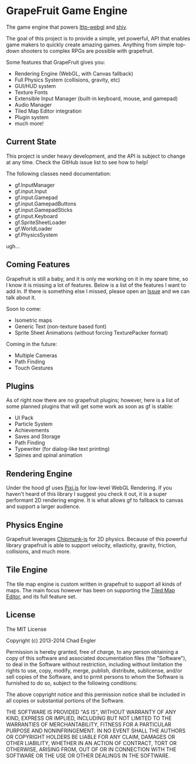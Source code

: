 # GrapeFruit Game Engine

The game engine that powers [lttp-webgl](https://github.com/englercj/lttp-webgl) and [shiv](https://github.com/englercj/shiv).

The goal of this project is to provide a simple, yet powerful, API that enables game makers to quickly create amazing games. Anything
from simple top-down shooters to complex RPGs are possible with grapefruit.

Some features that GrapeFruit gives you:

 - Rendering Engine (WebGL, with Canvas fallback)
 - Full Physics System (collisions, gravity, etc)
 - GUI/HUD system
 - Texture Fonts
 - Extensible Input Manager (built-in keyboard, mouse, and gamepad)
 - Audio Manager
 - Tiled Map Editor integration
 - Plugin system
 - much more!

## Current State

This project is under heavy development, and the API is subject to change at any time. Check the GitHub issue list to see how to help!

The following classes need documentation:

 - gf.InputManager
 - gf.input.Input
 - gf.input.Gamepad
 - gf.input.GamepadButtons
 - gf.input.GamepadSticks
 - gf.input.Keyboard
 - gf.SpriteSheetLoader
 - gf.WorldLoader
 - gf.PhysicsSystem

ugh...

## Coming Features

Grapefruit is still a baby, and it is only me working on it in my spare time, so I know it is missing a lot of features.
Below is a list of the features I want to add in. If there is something else I missed, please open
an [Issue](https://github.com/englercj/grapefruit/issues) and we can talk about it.

Soon to come:

- Isometric maps
- Generic Text (non-texture based font)
- Sprite Sheet Animations (without forcing TexturePacker format)

Coming in the future:

- Multiple Cameras
- Path Finding
- Touch Gestures

## Plugins

As of right now there are no grapefruit plugins; however, here is a list of some planned plugins that will get some 
work as soon as gf is stable:

- UI Pack
- Particle System
- Achievements
- Saves and Storage
- Path Finding
- Typewriter (for dialog-like text printing)
- Spines and spinal animation


## Rendering Engine

Under the hood gf uses [Pixi.js](https://github.com/GoodBoyDigital/pixi.js) for low-level WebGL Rendering. If you
haven't heard of this library I suggest you check it out, it is a super performant 2D rendering engine. It is what
allows gf to fallback to canvas and support a larger audience.

## Physics Engine

Grapefruit leverages [Chipmunk-js](https://github.com/josephg/Chipmunk-js) for 2D physics. Because of this powerful
library grapefruit is able to support velocity, ellasticity, gravity, friction, collisions, and much more.

## Tile Engine

The tile map engine is custom written in grapefruit to support all kinds of maps. The main focus however has been on
supporting the [Tiled Map Editor](http://mapeditor.org), and its full feature set.

## License

The MIT License

Copyright (c) 2013-2014 Chad Engler

Permission is hereby granted, free of charge, to any person obtaining a copy
of this software and associated documentation files (the "Software"), to deal
in the Software without restriction, including without limitation the rights
to use, copy, modify, merge, publish, distribute, sublicense, and/or sell
copies of the Software, and to prmit persons to whom the Software is
furnished to do so, subject to the following conditions:

The above copyright notice and this permission notice shall be included in
all copies or substantial portions of the Software.

THE SOFTWARE IS PROVIDED "AS IS", WITHOUT WARRANTY OF ANY KIND, EXPRESS OR
IMPLIED, INCLUDING BUT NOT LIMITED TO THE WARRANTIES OF MERCHANTABILITY,
FITNESS FOR A PARTICULAR PURPOSE AND NONINFRINGEMENT. IN NO EVENT SHALL THE
AUTHORS OR COPYRIGHT HOLDERS BE LIABLE FOR ANY CLAIM, DAMAGES OR OTHER
LIABILITY, WHETHER IN AN ACTION OF CONTRACT, TORT OR OTHERWISE, ARISING FROM,
OUT OF OR IN CONNECTION WITH THE SOFTWARE OR THE USE OR OTHER DEALINGS IN
THE SOFTWARE.